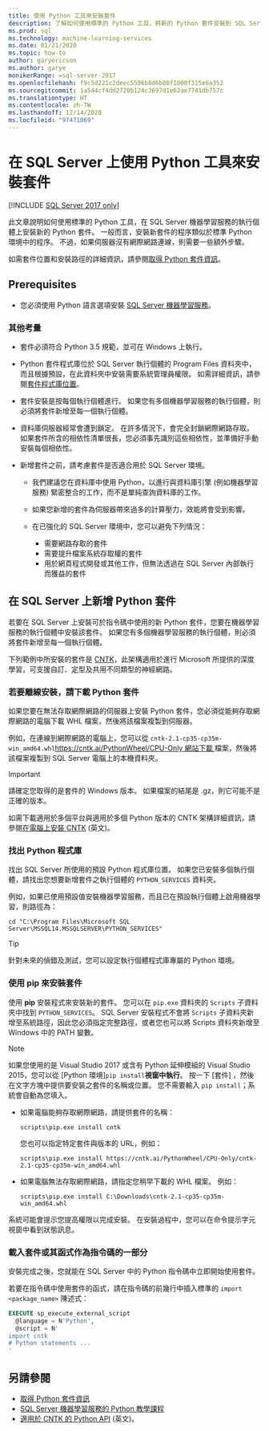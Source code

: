 ```yaml
---
title: 使用 Python 工具來安裝套件
description: 了解如何使用標準的 Python 工具，將新的 Python 套件安裝到 SQL Server 機器學習服務的執行個體。
ms.prod: sql
ms.technology: machine-learning-services
ms.date: 01/21/2020
ms.topic: how-to
author: garyericson
ms.author: garye
monikerRange: =sql-server-2017
ms.openlocfilehash: f9c5d221c2deec5506b8d6b80f1000f315e6a352
ms.sourcegitcommit: 1a544cf4dd2720b124c3697d1e62ae7741db757c
ms.translationtype: HT
ms.contentlocale: zh-TW
ms.lasthandoff: 12/14/2020
ms.locfileid: "97471069"
---
```

# <a name="install-packages-with-python-tools-on-sql-server"></a>在 SQL Server 上使用 Python 工具來安裝套件
[!INCLUDE [SQL Server 2017 only](../../includes/applies-to-version/sqlserver2017-only.md)]

此文章說明如何使用標準的 Python 工具，在 SQL Server 機器學習服務的執行個體上安裝新的 Python 套件。 一般而言，安裝新套件的程序類似於標準 Python 環境中的程序。 不過，如果伺服器沒有網際網路連線，則需要一些額外步驟。

如需套件位置和安裝路徑的詳細資訊，請參閱[取得 Python 套件資訊](python-package-information.md)。

## <a name="prerequisites"></a>Prerequisites

+ 您必須使用 Python 語言選項安裝 [SQL Server 機器學習服務](../install/sql-machine-learning-services-windows-install.md)。

### <a name="other-considerations"></a>其他考量

+ 套件必須符合 Python 3.5 規範，並可在 Windows 上執行。

+ Python 套件程式庫位於 SQL Server 執行個體的 Program Files 資料夾中，而且根據預設，在此資料夾中安裝需要系統管理員權限。 如需詳細資訊，請參閱[套件程式庫位置](../package-management/python-package-information.md#default-python-library-location)。

+ 套件安裝是按每個執行個體進行。 如果您有多個機器學習服務的執行個體，則必須將套件新增至每一個執行個體。

+ 資料庫伺服器經常會遭到鎖定。 在許多情況下，會完全封鎖網際網路存取。 如果套件所含的相依性清單很長，您必須事先識別這些相依性，並準備好手動安裝每個相依性。

+ 新增套件之前，請考慮套件是否適合用於 SQL Server 環境。

  + 我們建議您在資料庫中使用 Python，以進行與資料庫引擎 (例如機器學習服務) 緊密整合的工作，而不是單純查詢資料庫的工作。

  + 如果您新增的套件為伺服器帶來過多的計算壓力，效能將會受到影響。

  + 在已強化的 SQL Server 環境中，您可以避免下列情況：
    + 需要網路存取的套件
    + 需要提升檔案系統存取權的套件
    + 用於網頁程式開發或其他工作，但無法透過在 SQL Server 內部執行而獲益的套件

## <a name="add-a-python-package-on-sql-server"></a>在 SQL Server 上新增 Python 套件

若要在 SQL Server 上安裝可於指令碼中使用的新 Python 套件，您要在機器學習服務的執行個體中安裝該套件。 如果您有多個機器學習服務的執行個體，則必須將套件新增至每一個執行個體。

下列範例中所安裝的套件是 [CNTK](/cognitive-toolkit/)，此架構適用於進行 Microsoft 所提供的深度學習，可支援自訂、定型及共用不同類型的神經網路。

### <a name="for-offline-install-download-the-python-package"></a>若要離線安裝，請下載 Python 套件

如果您要在無法存取網際網路的伺服器上安裝 Python 套件，您必須從能夠存取網際網路的電腦下載 WHL 檔案，然後將該檔案複製到伺服器。

例如，在連線到網際網路的電腦上，您可以從 `cntk-2.1-cp35-cp35m-win_amd64.whl`[https://cntk.ai/PythonWheel/CPU-Only 網站下載 ](https://cntk.ai/PythonWheel/CPU-Only/cntk-2.1-cp35-cp35m-win_amd64.whl) 檔案，然後將該檔案複製到 SQL Server 電腦上的本機資料夾。

> [!IMPORTANT]
> 請確定您取得的是套件的 Windows 版本。 如果檔案的結尾是 .gz，則它可能不是正確的版本。

如需下載適用於多個平台與適用於多個 Python 版本的 CNTK 架構詳細資訊，請參閱[在電腦上安裝 CNTK](/cognitive-toolkit/Setup-CNTK-on-your-machine) \(英文\)。

### <a name="locate-the-python-library"></a>找出 Python 程式庫

找出 SQL Server 所使用的預設 Python 程式庫位置。 如果您已安裝多個執行個體，請找出您想要新增套件之執行個體的 `PYTHON_SERVICES` 資料夾。

例如，如果已使用預設值安裝機器學習服務，而且已在預設執行個體上啟用機器學習，則路徑為：

```console
cd "C:\Program Files\Microsoft SQL Server\MSSQL14.MSSQLSERVER\PYTHON_SERVICES"
```

> [!TIP]
> 針對未來的偵錯及測試，您可以設定執行個體程式庫專屬的 Python 環境。

### <a name="install-the-package-using-pip"></a>使用 pip 來安裝套件

使用 **pip** 安裝程式來安裝新的套件。 您可以在 `pip.exe` 資料夾的 `Scripts` 子資料夾中找到 `PYTHON_SERVICES`。 SQL Server 安裝程式不會將 `Scripts` 子資料夾新增至系統路徑，因此您必須指定完整路徑，或者您也可以將 Scripts 資料夾新增至 Windows 中的 PATH 變數。

> [!NOTE]
> 如果您使用的是 Visual Studio 2017 或含有 Python 延伸模組的 Visual Studio 2015，您可以從 [Python 環境]`pip install`**視窗中執行**。 按一下 [套件]  ，然後在文字方塊中提供要安裝之套件的名稱或位置。 您不需要輸入 `pip install`；系統會自動為您填入。

+ 如果電腦能夠存取網際網路，請提供套件的名稱：

  ```console
  scripts\pip.exe install cntk
  ```
  您也可以指定特定套件與版本的 URL，例如：

  ```console
  scripts\pip.exe install https://cntk.ai/PythonWheel/CPU-Only/cntk-2.1-cp35-cp35m-win_amd64.whl
  ```

+ 如果電腦無法存取網際網路，請指定您稍早下載的 WHL 檔案。 例如：

  ```console
  scripts\pip.exe install C:\Downloads\cntk-2.1-cp35-cp35m-win_amd64.whl
  ```

系統可能會提示您提高權限以完成安裝。
在安裝過程中，您可以在命令提示字元視窗中看到狀態訊息。

### <a name="load-the-package-or-its-functions-as-part-of-your-script"></a>載入套件或其函式作為指令碼的一部分

安裝完成之後，您就能在 SQL Server 中的 Python 指令碼中立即開始使用套件。

若要在指令碼中使用套件的函式，請在指令碼的前幾行中插入標準的 `import <package_name>` 陳述式：

```sql
EXECUTE sp_execute_external_script 
  @language = N'Python', 
  @script = N'
import cntk
# Python statements ...
'
```

## <a name="see-also"></a>另請參閱

+ [取得 Python 套件資訊](python-package-information.md)
+ [SQL Server 機器學習服務的 Python 教學課程](../tutorials/python-tutorials.md)
+ [適用於 CNTK 的 Python API](https://cntk.ai/pythondocs/tutorials.html) \(英文\)。